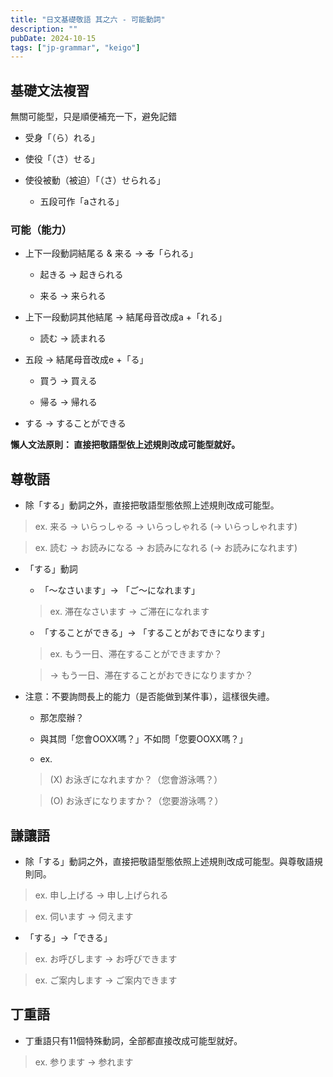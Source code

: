 ```yaml
---
title: "日文基礎敬語 其之六 - 可能動詞"
description: ""
pubDate: 2024-10-15
tags: ["jp-grammar", "keigo"]
---
```


## 基礎文法複習

無關可能型，只是順便補充一下，避免記錯

- 受身「（ら）れる」

- 使役「（さ）せる」

- 使役被動（被迫）「（さ）せられる」

    - 五段可作「aされる」


### 可能（能力）

- 上下一段動詞結尾る & 来る → ~~る~~「られる」

    - 起きる → 起きられる

    - 来る → 来られる


- 上下一段動詞其他結尾 → 結尾母音改成a +「れる」

    - 読む → 読まれる


- 五段 → 結尾母音改成e +「る」

    - 買う → 買える

    - 帰る → 帰れる


- する → することができる

**懶人文法原則： 直接把敬語型依上述規則改成可能型就好。**

## 尊敬語

- 除「する」動詞之外，直接把敬語型態依照上述規則改成可能型。

> ex. 来る → いらっしゃる → いらっしゃれる (→ いらっしゃれます)

> ex. 読む → お読みになる → お読みになれる (→ お読みになれます)

- 「する」動詞

    - 「〜なさいます」→ 「ご〜になれます」

    > ex. 滞在なさいます → ご滞在になれます

    - 「することができる」→ 「することがおできになります」

    > ex. もう一日、滞在することができますか？

    > → もう一日、滞在することがおできになりますか？

- 注意：不要詢問長上的能力（是否能做到某件事），這樣很失禮。

    - 那怎麼辦？

    - 與其問「您會OOXX嗎？」不如問「您要OOXX嗎？」

    - ex. 

    > (X) お泳ぎになれますか？（您會游泳嗎？）

    > (O) お泳ぎになりますか？（您要游泳嗎？）


## 謙讓語

- 除「する」動詞之外，直接把敬語型態依照上述規則改成可能型。與尊敬語規則同。

> ex. 申し上げる → 申し上げられる

> ex. 伺います → 伺えます

- 「する」→「できる」

> ex. お呼びします → お呼びできます

> ex. ご案内します → ご案内できます


## 丁重語

- 丁重語只有11個特殊動詞，全部都直接改成可能型就好。

> ex. 参ります → 参れます